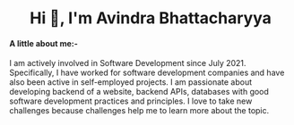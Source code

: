 <h1 align="center">Hi 👋, I'm Avindra Bhattacharyya</h1>

<!-- About myself -->
<p align="left">
    <h4> A little about me:- </h4>
    I am actively involved in Software Development since July 2021. Specifically, I have worked for software development companies and have also been active in self-employed projects. I am passionate about developing backend of a website, backend APIs, databases with good software development practices and principles.
    I love to take new challenges because challenges help me to learn more about the topic.
</p>